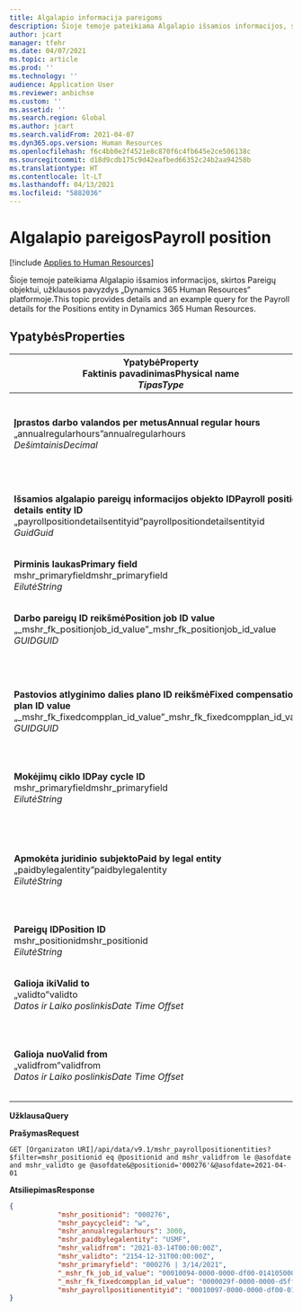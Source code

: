 ```yaml
---
title: Algalapio informacija pareigoms
description: Šioje temoje pateikiama Algalapio išsamios informacijos, skirtos Pareigų objektui, užklausos pavyzdys „Dynamics 365 Human Resources“ platformoje.
author: jcart
manager: tfehr
ms.date: 04/07/2021
ms.topic: article
ms.prod: ''
ms.technology: ''
audience: Application User
ms.reviewer: anbichse
ms.custom: ''
ms.assetid: ''
ms.search.region: Global
ms.author: jcart
ms.search.validFrom: 2021-04-07
ms.dyn365.ops.version: Human Resources
ms.openlocfilehash: f6c4bb0e2f4521e8c870f6c4fb645e2ce506138c
ms.sourcegitcommit: d18d9cdb175c9d42eafbed66352c24b2aa94258b
ms.translationtype: HT
ms.contentlocale: lt-LT
ms.lasthandoff: 04/13/2021
ms.locfileid: "5882036"
---
```

# <a name="payroll-position"></a><span data-ttu-id="b6bbe-103">Algalapio pareigos</span><span class="sxs-lookup"><span data-stu-id="b6bbe-103">Payroll position</span></span>

[!include [Applies to Human Resources](../includes/applies-to-hr.md)]

<span data-ttu-id="b6bbe-104">Šioje temoje pateikiama Algalapio išsamios informacijos, skirtos Pareigų objektui, užklausos pavyzdys „Dynamics 365 Human Resources“ platformoje.</span><span class="sxs-lookup"><span data-stu-id="b6bbe-104">This topic provides details and an example query for the Payroll details for the Positions entity in Dynamics 365 Human Resources.</span></span>

## <a name="properties"></a><span data-ttu-id="b6bbe-105">Ypatybės</span><span class="sxs-lookup"><span data-stu-id="b6bbe-105">Properties</span></span>

| <span data-ttu-id="b6bbe-106">Ypatybė</span><span class="sxs-lookup"><span data-stu-id="b6bbe-106">Property</span></span><br><span data-ttu-id="b6bbe-107">**Faktinis pavadinimas**</span><span class="sxs-lookup"><span data-stu-id="b6bbe-107">**Physical name**</span></span><br><span data-ttu-id="b6bbe-108">**_Tipas_**</span><span class="sxs-lookup"><span data-stu-id="b6bbe-108">**_Type_**</span></span> | <span data-ttu-id="b6bbe-109">Naudoti</span><span class="sxs-lookup"><span data-stu-id="b6bbe-109">Use</span></span> | <span data-ttu-id="b6bbe-110">Aprašas</span><span class="sxs-lookup"><span data-stu-id="b6bbe-110">Description</span></span> |
| --- | --- | --- |
| <span data-ttu-id="b6bbe-111">**Įprastos darbo valandos per metus**</span><span class="sxs-lookup"><span data-stu-id="b6bbe-111">**Annual regular hours**</span></span><br><span data-ttu-id="b6bbe-112">„annualregularhours”</span><span class="sxs-lookup"><span data-stu-id="b6bbe-112">annualregularhours</span></span><br><span data-ttu-id="b6bbe-113">*Dešimtainis*</span><span class="sxs-lookup"><span data-stu-id="b6bbe-113">*Decimal*</span></span> | <span data-ttu-id="b6bbe-114">Tik skaitomas</span><span class="sxs-lookup"><span data-stu-id="b6bbe-114">Read-only</span></span><br><span data-ttu-id="b6bbe-115">Būtina</span><span class="sxs-lookup"><span data-stu-id="b6bbe-115">Required</span></span> | <span data-ttu-id="b6bbe-116">Pareigoms nustatytos įprastos darbo valandos per metus.</span><span class="sxs-lookup"><span data-stu-id="b6bbe-116">Annual regular hours defined on the position.</span></span>  |
| <span data-ttu-id="b6bbe-117">**Išsamios algalapio pareigų informacijos objekto ID**</span><span class="sxs-lookup"><span data-stu-id="b6bbe-117">**Payroll position details entity ID**</span></span><br><span data-ttu-id="b6bbe-118">„payrollpositiondetailsentityid”</span><span class="sxs-lookup"><span data-stu-id="b6bbe-118">payrollpositiondetailsentityid</span></span><br><span data-ttu-id="b6bbe-119">*Guid*</span><span class="sxs-lookup"><span data-stu-id="b6bbe-119">*Guid*</span></span> | <span data-ttu-id="b6bbe-120">Būtina</span><span class="sxs-lookup"><span data-stu-id="b6bbe-120">Required</span></span><br><span data-ttu-id="b6bbe-121">Sugeneruota sistemos.</span><span class="sxs-lookup"><span data-stu-id="b6bbe-121">System generated.</span></span> | <span data-ttu-id="b6bbe-122">Sistemos sukurta GUID reikšmė, skirta unikaliai atpažinti poziciją.</span><span class="sxs-lookup"><span data-stu-id="b6bbe-122">A system-generated GUID value to uniquely identify the position.</span></span>  |
| <span data-ttu-id="b6bbe-123">**Pirminis laukas**</span><span class="sxs-lookup"><span data-stu-id="b6bbe-123">**Primary field**</span></span><br><span data-ttu-id="b6bbe-124">mshr_primaryfield</span><span class="sxs-lookup"><span data-stu-id="b6bbe-124">mshr_primaryfield</span></span><br><span data-ttu-id="b6bbe-125">*Eilutė*</span><span class="sxs-lookup"><span data-stu-id="b6bbe-125">*String*</span></span> | <span data-ttu-id="b6bbe-126">Būtina</span><span class="sxs-lookup"><span data-stu-id="b6bbe-126">Required</span></span><br><span data-ttu-id="b6bbe-127">Sistemos sugeneruota</span><span class="sxs-lookup"><span data-stu-id="b6bbe-127">System generated</span></span> |  |
| <span data-ttu-id="b6bbe-128">**Darbo pareigų ID reikšmė**</span><span class="sxs-lookup"><span data-stu-id="b6bbe-128">**Position job ID value**</span></span><br><span data-ttu-id="b6bbe-129">„_mshr_fk_positionjob_id_value”</span><span class="sxs-lookup"><span data-stu-id="b6bbe-129">_mshr_fk_positionjob_id_value</span></span><br><span data-ttu-id="b6bbe-130">*GUID*</span><span class="sxs-lookup"><span data-stu-id="b6bbe-130">*GUID*</span></span> | <span data-ttu-id="b6bbe-131">Tik skaitomas</span><span class="sxs-lookup"><span data-stu-id="b6bbe-131">Read-only</span></span><br><span data-ttu-id="b6bbe-132">Būtina</span><span class="sxs-lookup"><span data-stu-id="b6bbe-132">Required</span></span><br><span data-ttu-id="b6bbe-133">Išorinis raktas: „mshr_PayrollPositionJobEntity of the mshr_payrollpositionjobentity”</span><span class="sxs-lookup"><span data-stu-id="b6bbe-133">Foreign key:mshr_PayrollPositionJobEntity of the mshr_payrollpositionjobentity</span></span> |<span data-ttu-id="b6bbe-134">Darbo ID yra susietas su pareigomis.</span><span class="sxs-lookup"><span data-stu-id="b6bbe-134">The ID of the job associated with the position.</span></span>|
| <span data-ttu-id="b6bbe-135">**Pastovios atlyginimo dalies plano ID reikšmė**</span><span class="sxs-lookup"><span data-stu-id="b6bbe-135">**Fixed compensation plan ID value**</span></span><br><span data-ttu-id="b6bbe-136">„_mshr_fk_fixedcompplan_id_value”</span><span class="sxs-lookup"><span data-stu-id="b6bbe-136">_mshr_fk_fixedcompplan_id_value</span></span><br><span data-ttu-id="b6bbe-137">*GUID*</span><span class="sxs-lookup"><span data-stu-id="b6bbe-137">*GUID*</span></span> | <span data-ttu-id="b6bbe-138">Tik skaitomas</span><span class="sxs-lookup"><span data-stu-id="b6bbe-138">Read-only</span></span><br><span data-ttu-id="b6bbe-139">Būtina</span><span class="sxs-lookup"><span data-stu-id="b6bbe-139">Required</span></span><br><span data-ttu-id="b6bbe-140">Išorinis raktas: „mshr_FixedCompPlan_id of mshr_payrollfixedcompensationplanentity”</span><span class="sxs-lookup"><span data-stu-id="b6bbe-140">Foreign key: mshr_FixedCompPlan_id of mshr_payrollfixedcompensationplanentity</span></span>  | <span data-ttu-id="b6bbe-141">Pastovios atlyginimo dalies plano ID yra susietas su pareigomis.</span><span class="sxs-lookup"><span data-stu-id="b6bbe-141">The ID of the fixed compensation plan associated with the position.</span></span> |
| <span data-ttu-id="b6bbe-142">**Mokėjimų ciklo ID**</span><span class="sxs-lookup"><span data-stu-id="b6bbe-142">**Pay cycle ID**</span></span><br><span data-ttu-id="b6bbe-143">mshr_primaryfield</span><span class="sxs-lookup"><span data-stu-id="b6bbe-143">mshr_primaryfield</span></span><br><span data-ttu-id="b6bbe-144">*Eilutė*</span><span class="sxs-lookup"><span data-stu-id="b6bbe-144">*String*</span></span> | <span data-ttu-id="b6bbe-145">Tik skaitomas</span><span class="sxs-lookup"><span data-stu-id="b6bbe-145">Read-only</span></span><br><span data-ttu-id="b6bbe-146">Būtina</span><span class="sxs-lookup"><span data-stu-id="b6bbe-146">Required</span></span> | <span data-ttu-id="b6bbe-147">Pareigose apibrėžtas mokėjimo ciklas.</span><span class="sxs-lookup"><span data-stu-id="b6bbe-147">The pay cycle defined on the position.</span></span> |
| <span data-ttu-id="b6bbe-148">**Apmokėta juridinio subjekto**</span><span class="sxs-lookup"><span data-stu-id="b6bbe-148">**Paid by legal entity**</span></span><br><span data-ttu-id="b6bbe-149">„paidbylegalentity”</span><span class="sxs-lookup"><span data-stu-id="b6bbe-149">paidbylegalentity</span></span><br><span data-ttu-id="b6bbe-150">*Eilutė*</span><span class="sxs-lookup"><span data-stu-id="b6bbe-150">*String*</span></span> | <span data-ttu-id="b6bbe-151">Tik skaitomas</span><span class="sxs-lookup"><span data-stu-id="b6bbe-151">Read-only</span></span><br><span data-ttu-id="b6bbe-152">Būtina</span><span class="sxs-lookup"><span data-stu-id="b6bbe-152">Required</span></span> | <span data-ttu-id="b6bbe-153">Pareigose apibrėžtas juridinis subjektas, atsakingas už apmokėjimus.</span><span class="sxs-lookup"><span data-stu-id="b6bbe-153">The legal entity defined on the positoin responsible for issuing payment.</span></span> |
| <span data-ttu-id="b6bbe-154">**Pareigų ID**</span><span class="sxs-lookup"><span data-stu-id="b6bbe-154">**Position ID**</span></span><br><span data-ttu-id="b6bbe-155">mshr_positionid</span><span class="sxs-lookup"><span data-stu-id="b6bbe-155">mshr_positionid</span></span><br><span data-ttu-id="b6bbe-156">*Eilutė*</span><span class="sxs-lookup"><span data-stu-id="b6bbe-156">*String*</span></span> | <span data-ttu-id="b6bbe-157">Tik skaitomas</span><span class="sxs-lookup"><span data-stu-id="b6bbe-157">Read-only</span></span><br><span data-ttu-id="b6bbe-158">Būtina</span><span class="sxs-lookup"><span data-stu-id="b6bbe-158">Required</span></span> | <span data-ttu-id="b6bbe-159">Pareigų ID.</span><span class="sxs-lookup"><span data-stu-id="b6bbe-159">The ID of the position.</span></span> |
| <span data-ttu-id="b6bbe-160">**Galioja iki**</span><span class="sxs-lookup"><span data-stu-id="b6bbe-160">**Valid to**</span></span><br><span data-ttu-id="b6bbe-161">„validto”</span><span class="sxs-lookup"><span data-stu-id="b6bbe-161">validto</span></span><br><span data-ttu-id="b6bbe-162">*Datos ir Laiko poslinkis*</span><span class="sxs-lookup"><span data-stu-id="b6bbe-162">*Date Time Offset*</span></span> | <span data-ttu-id="b6bbe-163">Tik skaitomas</span><span class="sxs-lookup"><span data-stu-id="b6bbe-163">Read-only</span></span><br><span data-ttu-id="b6bbe-164">Būtina</span><span class="sxs-lookup"><span data-stu-id="b6bbe-164">Required</span></span> |<span data-ttu-id="b6bbe-165">Data, nuo kurios galioja išsami informacija apie pareigas.</span><span class="sxs-lookup"><span data-stu-id="b6bbe-165">The date the position details are valid from.</span></span>  |
| <span data-ttu-id="b6bbe-166">**Galioja nuo**</span><span class="sxs-lookup"><span data-stu-id="b6bbe-166">**Valid from**</span></span><br><span data-ttu-id="b6bbe-167">„validfrom”</span><span class="sxs-lookup"><span data-stu-id="b6bbe-167">validfrom</span></span><br><span data-ttu-id="b6bbe-168">*Datos ir Laiko poslinkis*</span><span class="sxs-lookup"><span data-stu-id="b6bbe-168">*Date Time Offset*</span></span> | <span data-ttu-id="b6bbe-169">Tik skaitomas</span><span class="sxs-lookup"><span data-stu-id="b6bbe-169">Read-only</span></span><br><span data-ttu-id="b6bbe-170">Būtina</span><span class="sxs-lookup"><span data-stu-id="b6bbe-170">Required</span></span> |<span data-ttu-id="b6bbe-171">Data, iki kurios galioja išsami informacija apie pareigas.</span><span class="sxs-lookup"><span data-stu-id="b6bbe-171">The date the position details are valid to.</span></span>  |

<span data-ttu-id="b6bbe-172">**Užklausa**</span><span class="sxs-lookup"><span data-stu-id="b6bbe-172">**Query**</span></span>

<span data-ttu-id="b6bbe-173">**Prašymas**</span><span class="sxs-lookup"><span data-stu-id="b6bbe-173">**Request**</span></span>

```http
GET [Organizaton URI]/api/data/v9.1/mshr_payrollpositionentities?$filter=mshr_positionid eq @positionid and mshr_validfrom le @asofdate and mshr_validto ge @asofdate&@positionid='000276'&@asofdate=2021-04-01
```

<span data-ttu-id="b6bbe-174">**Atsiliepimas**</span><span class="sxs-lookup"><span data-stu-id="b6bbe-174">**Response**</span></span>

```json
{
            "mshr_positionid": "000276",
            "mshr_paycycleid": "w",
            "mshr_annualregularhours": 3000,
            "mshr_paidbylegalentity": "USMF",
            "mshr_validfrom": "2021-03-14T00:00:00Z",
            "mshr_validto": "2154-12-31T00:00:00Z",
            "mshr_primaryfield": "000276 | 3/14/2021",
            "_mshr_fk_job_id_value": "00010094-0000-0000-df00-014105000000",
            "_mshr_fk_fixedcompplan_id_value": "0000029f-0000-0000-d5ff-004105000000",
            "mshr_payrollpositionentityid": "00010097-0000-0000-df00-014105000000"
}
```

